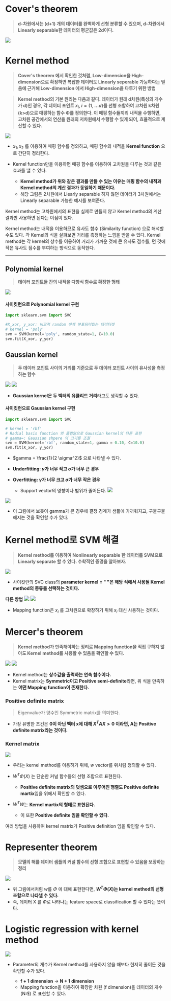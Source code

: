 # Cover's theorem
> **d-차원에서는 (d+1) 개의 데이터를 완벽하게 선형 분류할 수 있으며, d-차원에서 Linearly separable한 데이터의 평균값은 2d이다.**

![](https://velog.velcdn.com/images/kvvon/post/c890b37e-a322-4d21-8bab-abb4f64c48e1/image.png)

# Kernel method
>**Cover's theorem 에서 확인한 것처럼, Low-dimension을 High-dimension으로 확장하면 복잡한 데이터도 Linearly seperable 가능하다는 믿음에 근거해 Low-dimension 에서 High-dimension을 다루기 위한 방법**


> **Kernel method의 기본 원리는 다음과 같다. 데이터가 원래 d차원(특성의 개수가 d)인 경우, 각 데이터 포인트 $x_i$, $i = (1, ... d)$를 선형 조합하여 고차원 k차원 (k>d)으로 매핑하는 함수 Φ를 정의한다. 이 매핑 함수들끼리 내적을 수행하면, 고차원 공간에서의 연산을 원래의 저차원에서 수행할 수 있게 되어, 효율적으로 계산할 수 있다.**

![](https://velog.velcdn.com/images/kvvon/post/9db2d0cf-4c58-4c2b-ae56-f44961eb0d9d/image.png)
- $x_1, x_2$ 를 이용하여 매핑 함수를 정의하고, 매핑 함수의 내적을 **Kernel function** 으로 간단히 정리한다.
- Kernel function만을 이용하면 매핑 함수를 이용하여 고차원을 다루는 것과 같은 효과를 낼 수 있다. 
	
    - **Kernel method가 위와 같은 결과를 만들 수 있는 이유는 매핑 함수의 내적과 Kernel method의 계산 결과가 동일하기 때문이다.**
    - 해당 그림은 2차원에서 Liearly separable 하지 않던 데이터가 3차원에서는 Linearly separable 가능한 예시를 보여준다.
  
Kernel method는 고차원에서의 표현을 실제로 만들지 않고 Kernel method의 계산 결과만 사용하면 된다는 이점이 있다.  

Kernel method는 내적을 이용하므로 유사도 함수 (Similarity function) 으로 해석할 수도 있다. 각 Kernel의 식을 살펴보면 거리를 측정하는 느낌을 받을 수 있다. Kernel method는 각 kernel의 상수를 이용하여 거리가 가까운 것에 큰 유사도 점수를, 먼 것에 작은 유사도 점수를 부여하는 방식으로 동작한다.
****
    
## Polynomial kernel
> **데이터 포인트들 간의 내적을 다항식 함수로 확장한 형태**

![](https://velog.velcdn.com/images/kvvon/post/318c7a9d-43b3-4d55-88de-d8865bbab529/image.png)

#### 사이킷런으로 Polynomial kernel 구현
```python
import sklearn.svm import SVC

#X_xor, y_xor: 비교적 random 하게 분포되어있는 데이터셋
# kernel = 'poly'
svm = SVM(kernel='poly', random_state=1, C=10.0)
svm.fit(X_xor, y_yor)
```
## Gaussian kernel
> **두 데이터 포인트 사이의 거리를 기준으로 두 데이터 포인트 사이의 유사성을 측정하는 함수**

![](https://velog.velcdn.com/images/kvvon/post/35e31635-dcfa-4412-9cca-98e285ef9e2e/image.png) ![](https://velog.velcdn.com/images/kvvon/post/66d489e5-aba9-4da2-9402-b26435731ba0/image.png)
- **Gaussian kernel은 두 벡터의 유클리드 거리**라고도 생각할 수 있다.
#### 사이킷런으로 Gaussian kernel 구현
```python
import sklearn.svm import SVC

# kernel = 'rbf' 
# Radial basis function 의 줄임말으로 Gaussian kernel의 다른 표현
# gamma=: Gaussian shpere 의 크기를 조절
svm = SVM(kernel='rbf', random_state=1, gamma = 0.10, C=10.0)
svm.fit(X_xor, y_yor)
```
- $gamma = \frac{1}{2 \sigma^2}$ 으로 나타낼 수 있다.
- **Underfitting: $\gamma$가 너무 작고 $\sigma$가 너무 큰 경우**
- **Overfitting: $\gamma$가 너무 크고 $\sigma$가 너무 작은 경우**
	
    - Support vector의 영향이나 범위가 줄어든다.
    ![](https://velog.velcdn.com/images/kvvon/post/5794efe1-4a01-40b5-8a87-5ca0b1210382/image.png)

![](https://velog.velcdn.com/images/kvvon/post/b68663e4-4619-4eaa-a5ec-5d127269179d/image.png)
- 이 그림에서 보듯이 gamma가 큰 경우에 결정 경계가 샘플에 가까워지고, 구불구불해지는 것을 확인할 수가 있다.

# Kernel method로 SVM 해결
> **Kernel method를 이용하여 Nonlinearly separable 한 데이터를 SVM으로 Linearly separate 할 수 있다. 수학적인 증명을 알아보자.** 

![](https://velog.velcdn.com/images/kvvon/post/48959d4a-2a43-414c-b19c-8452ba67223c/image.png)
- 사이킷런의 SVC class의 **parameter kernel = " "은 해당 식에서 사용될 Kernel method의 종류를 선택하는 것이다.**

**다른 방법**
![](https://velog.velcdn.com/images/kvvon/post/89df36c4-f97d-4b85-9e25-ceac9f0b0f37/image.png) ![](https://velog.velcdn.com/images/kvvon/post/d1c1d2ec-4424-4005-9ef4-98de7b88066a/image.png)
- Mapping function은 $x_i$ 를 고차원으로 확장하기 위해 $x_i$ 대신 사용하는 것이다.




# Mercer's theorem
> **Kernel method가 만족해야하는 정리로 Mapping function을 직접 구하지 않아도 Kernel method를 사용할 수 있음을 확인할 수 있다.**

![](https://velog.velcdn.com/images/kvvon/post/9ef23e00-8d3a-4080-a9a7-c52b967eb8a1/image.png) ![](https://velog.velcdn.com/images/kvvon/post/bef8a5ab-a6de-48e5-a40b-ddc0df63f28f/image.png)

- Kernel method는 **상수값을 출력하는 연속 함수이다.**
- Kernel matrix는 **Symmetric이고 Positive semi-definite**라면, 위 식을 만족하는 **어떤 Mapping function이 존재한다.**

### Positive definite matrix
> Eigenvalue가 양수인 Symmetric matrix를 의미한다.

- 가장 유명한 조건은 **0이 아닌 벡터 x에 대해 $X^TAX > 0$ 이라면, A는 Positive definite matrix라는 것이다.** 

### Kernel matrix
![](https://velog.velcdn.com/images/kvvon/post/adc0b478-59bf-4e5d-82cd-55b99f42471f/image.png)
- 우리는 kernel method를 이용하기 위해, $w$ vector를 위처럼 정의할 수 있다.
- $W^T\Phi(X)$ 는  단순한 커널 함수들의 선형 조합으로 표현된다.
	
    - **Positive definite matrix의 덧셈으로 이루어진 행렬도 Positive definite martix**임을 위에서 확인할 수 있다.
- $W^TW$는 **Kernel martix의 형태로 표현된다.**
	
    - 이 또한 **Positive definite 임을 확인할 수 있다.**
    
여러 방법을 사용하여 kernel matrix가 Positive definition 임을 확인할 수 있다.
    
# Representer theorem
> **모델의 해를 데이터 샘플의 커널 함수의 선형 조합으로 표현할 수 있음을 보장하는 정리**

![](https://velog.velcdn.com/images/kvvon/post/9f3e8011-a61b-4b92-9480-dd1f7dddfd6c/image.png)
- 위 그림에서처럼 $w$를 $\Phi$ 에 대해 표현한다면, **$W^T\Phi(X)$는 kernel method의 선형 조합으로 나타낼 수 있다.**
- 즉, 데이터 X 를 $\Phi$로 나타나는 feature space로 classification 할 수 있다는 뜻이다.

# Logistic regression with kernel method
![](https://velog.velcdn.com/images/kvvon/post/213ccb3d-7889-4578-b9d7-e2f26a88e6ef/image.png)
- Parameter의 개수가 Kernel method를 사용하지 않을 때보다 현저히 줄어든 것을 확인할 수가 있다.
	
    - **f + 1 dimension** -> **N + 1 dimension**
    - Mapping function을 이용하여 확장한 차원 (f dimension)을 데이터의 개수 (N개) 로 표현할 수 있다.